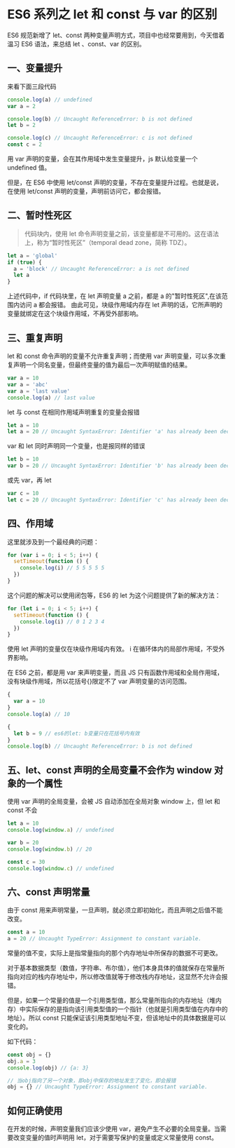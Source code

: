 # ES6 系列之 let 和 const 与 var 的区别

ES6 规范新增了 let、const 两种变量声明方式，项目中也经常要用到，今天借着温习 ES6 语法，来总结 let 、const、var 的区别。

## 一、变量提升

来看下面三段代码

```javascript
console.log(a) // undefined
var a = 2
```

```javascript
console.log(b) // Uncaught ReferenceError: b is not defined
let b = 2
```

```javascript
console.log(c) // Uncaught ReferenceError: c is not defined
const c = 2
```

用 var 声明的变量，会在其作用域中发生变量提升，js 默认给变量一个 undefined 值。

但是，在 ES6 中使用 let/const 声明的变量，不存在变量提升过程。也就是说，在使用 let/const 声明的变量，声明前访问它，都会报错。

## 二、暂时性死区

> 代码块内，使用 let 命令声明变量之前，该变量都是不可用的。这在语法上，称为“暂时性死区”（temporal dead zone，简称 TDZ）。

```javascript
let a = 'global'
if (true) {
  a = 'block' // Uncaught ReferenceError: a is not defined
  let a
}
```

上述代码中，if 代码块里，在 let 声明变量 a 之前，都是 a 的"暂时性死区",在该范围内访问 a 都会报错。
由此可见，块级作用域内存在 let 声明的话，它所声明的变量就绑定在这个块级作用域，不再受外部影响。

## 三、重复声明

let 和 const 命令声明的变量不允许重复声明；而使用 var 声明变量，可以多次重复声明一个同名变量，但最终变量的值为最后一次声明赋值的结果。

```javascript
var a = 10
var a = 'abc'
var a = 'last value'
console.log(a) // last value
```

let 与 const 在相同作用域声明重复的变量会报错

```javascript
let a = 10
let a = 20 // Uncaught SyntaxError: Identifier 'a' has already been declared
```

var 和 let 同时声明同一个变量，也是报同样的错误

```javascript
let b = 10
var b = 20 // Uncaught SyntaxError: Identifier 'b' has already been declared
```

或先 var，再 let

```javascript
var c = 10
let c = 20 // Uncaught SyntaxError: Identifier 'c' has already been declared
```

## 四、作用域

这里就涉及到一个最经典的问题：

```javascript
for (var i = 0; i < 5; i++) {
  setTimeout(function () {
    console.log(i) // 5 5 5 5 5
  })
}
```

这个问题的解决可以使用闭包等，ES6 的 let 为这个问题提供了新的解决方法：

```javascript
for (let i = 0; i < 5; i++) {
  setTimeout(function () {
    console.log(i) // 0 1 2 3 4
  })
}
```

使用 let 声明的变量仅在块级作用域内有效。 i 在循环体内的局部作用域，不受外界影响。

在 ES6 之前，都是用 var 来声明变量，而且 JS 只有函数作用域和全局作用域，没有块级作用域，所以花括号{}限定不了 var 声明变量的访问范围。

```javascript
{
  var a = 10
}
console.log(a) // 10

{
  let b = 9 // es6的let: b变量只在花括号内有效
}
console.log(b) // Uncaught ReferenceError: b is not defined
```

## 五、let、const 声明的全局变量不会作为 window 对象的一个属性

使用 var 声明的全局变量，会被 JS 自动添加在全局对象 window 上，但 let 和 const 不会

```javascript
let a = 10
console.log(window.a) // undefined

var b = 20
console.log(window.b) // 20

const c = 30
console.log(window.c) // undefined
```

## 六、const 声明常量

由于 const 用来声明常量，一旦声明，就必须立即初始化，而且声明之后值不能改变。

```javascript
const a = 10
a = 20 // Uncaught TypeError: Assignment to constant variable.
```

常量的值不变，实际上是指常量指向的那个内存地址中所保存的数据不可更改。

对于基本数据类型（数值，字符串、布尔值），他们本身具体的值就保存在常量所指向对应的栈内存地址中，所以修改值就等于修改栈内存地址，这显然不允许会报错。

但是，如果一个常量的值是一个引用类型值，那么常量所指向的内存地址（堆内存）中实际保存的是指向该引用类型值的一个指针（也就是引用类型值在内存中的地址）。所以 const 只能保证该引用类型地址不变，但该地址中的具体数据是可以变化的。

如下代码：

```javascript
const obj = {}
obj.a = 3
console.log(obj) // {a: 3}

// 当obj指向了另一个对象，即obj中保存的地址发生了变化，即会报错
obj = {} // Uncaught TypeError: Assignment to constant variable.
```

## 如何正确使用

在开发的时候，声明变量我们应该少使用 var，避免产生不必要的全局变量。当需要改变变量的值时声明用 let，对于需要写保护的变量或定义常量使用 const。
